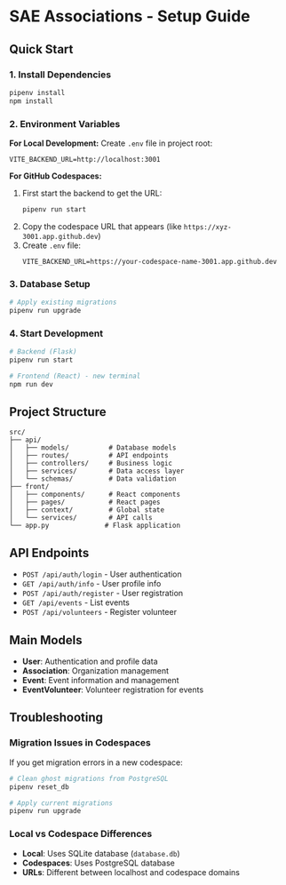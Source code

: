 # SAE Associations - Setup Guide

## Quick Start

### 1. Install Dependencies

```bash
pipenv install
npm install
```

### 2. Environment Variables

**For Local Development:**
Create `.env` file in project root:

```
VITE_BACKEND_URL=http://localhost:3001
```

**For GitHub Codespaces:**

1. First start the backend to get the URL:
   ```bash
   pipenv run start
   ```
2. Copy the codespace URL that appears (like `https://xyz-3001.app.github.dev`)
3. Create `.env` file:
   ```
   VITE_BACKEND_URL=https://your-codespace-name-3001.app.github.dev
   ```

### 3. Database Setup

```bash
# Apply existing migrations
pipenv run upgrade
```

### 4. Start Development

```bash
# Backend (Flask)
pipenv run start

# Frontend (React) - new terminal
npm run dev
```

## Project Structure

```
src/
├── api/
│   ├── models/          # Database models
│   ├── routes/          # API endpoints
│   ├── controllers/     # Business logic
│   ├── services/        # Data access layer
│   └── schemas/         # Data validation
├── front/
│   ├── components/      # React components
│   ├── pages/           # React pages
│   ├── context/         # Global state
│   └── services/        # API calls
└── app.py              # Flask application
```

## API Endpoints

- `POST /api/auth/login` - User authentication
- `GET /api/auth/info` - User profile info
- `POST /api/auth/register` - User registration
- `GET /api/events` - List events
- `POST /api/volunteers` - Register volunteer

## Main Models

- **User**: Authentication and profile data
- **Association**: Organization management
- **Event**: Event information and management
- **EventVolunteer**: Volunteer registration for events

## Troubleshooting

### Migration Issues in Codespaces

If you get migration errors in a new codespace:

```bash
# Clean ghost migrations from PostgreSQL
pipenv reset_db

# Apply current migrations
pipenv run upgrade
```

### Local vs Codespace Differences

- **Local**: Uses SQLite database (`database.db`)
- **Codespaces**: Uses PostgreSQL database
- **URLs**: Different between localhost and codespace domains
